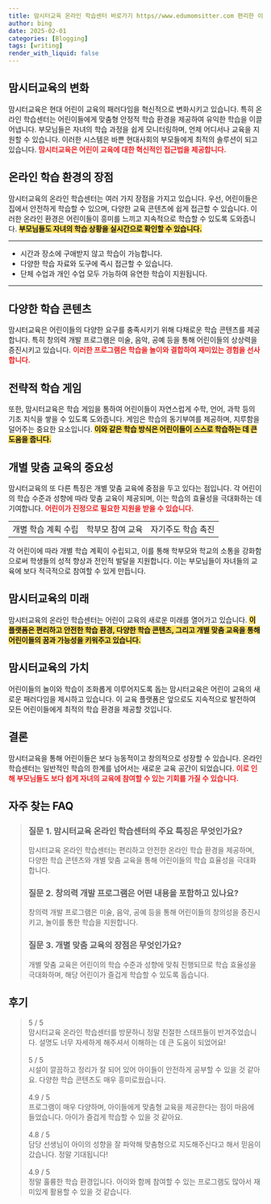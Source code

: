 ```yaml
---
title: 맘시터교육 온라인 학습센터 바로가기 https//www.edumomsitter.com 편리한 이용
author: bing
date: 2025-02-01
categories: [Blogging]
tags: [writing]
render_with_liquid: false
---
```



<h2 id='맘시터교육의 변화'>맘시터교육의 변화</h2>

<p>맘시터교육은 현대 어린이 교육의 패러다임을 혁신적으로 변화시키고 있습니다. 특히 온라인 학습센터는 어린이들에게 맞춤형 안정적 학습 환경을 제공하여 유익한 학습을 이끌어냅니다. 부모님들은 자녀의 학습 과정을 쉽게 모니터링하며, 언제 어디서나 교육을 지원할 수 있습니다. 이러한 시스템은 바쁜 현대사회의 부모들에게 최적의 솔루션이 되고 있습니다. <b><span style="color: #ee2323;">맘시터교육은 어린이 교육에 대한 혁신적인 접근법을 제공합니다.</span></b></p>

<h2 id='온라인 학습 환경의 장점'>온라인 학습 환경의 장점</h2>

<p>맘시터교육의 온라인 학습센터는 여러 가지 장점을 가지고 있습니다. 우선, 어린이들은 집에서 안전하게 학습할 수 있으며, 다양한 교육 콘텐츠에 쉽게 접근할 수 있습니다. 이러한 온라인 환경은 어린이들이 흥미를 느끼고 지속적으로 학습할 수 있도록 도와줍니다. <b><span style="background-color: #ffe066;">부모님들도 자녀의 학습 상황을 실시간으로 확인할 수 있습니다.</span></b></p>

<hr />

<ul>
    <li>시간과 장소에 구애받지 않고 학습이 가능합니다.</li>
    <li>다양한 학습 자료와 도구에 즉시 접근할 수 있습니다.</li>
    <li>단체 수업과 개인 수업 모두 가능하여 유연한 학습이 지원됩니다.</li>
</ul>

<hr />

<h2 id='다양한 학습 콘텐츠'>다양한 학습 콘텐츠</h2>

<p>맘시터교육은 어린이들의 다양한 요구를 충족시키기 위해 다채로운 학습 콘텐츠를 제공합니다. 특히 창의력 개발 프로그램은 미술, 음악, 공예 등을 통해 어린이들의 상상력을 증진시키고 있습니다. <b><span style="color: #ee2323;">이러한 프로그램은 학습을 놀이와 결합하여 재미있는 경험을 선사합니다.</span></b></p>

<h2 id='전략적 학습 게임'>전략적 학습 게임</h2>

<p>또한, 맘시터교육은 학습 게임을 통하여 어린이들이 자연스럽게 수학, 언어, 과학 등의 기초 지식을 쌓을 수 있도록 도와줍니다. 게임은 학습의 동기부여를 제공하며, 지루함을 덜어주는 중요한 요소입니다. <b><span style="background-color: #ffe066;">이와 같은 학습 방식은 어린이들이 스스로 학습하는 데 큰 도움을 줍니다.</span></b></p>

<h2 id='개별 맞춤 교육의 중요성'>개별 맞춤 교육의 중요성</h2>

<p>맘시터교육의 또 다른 특징은 개별 맞춤 교육에 중점을 두고 있다는 점입니다. 각 어린이의 학습 수준과 성향에 따라 맞춤 교육이 제공되며, 이는 학습의 효율성을 극대화하는 데 기여합니다. <b><span style="color: #ee2323;">어린이가 진정으로 필요한 지원을 받을 수 있습니다.</span></b></p>

<table>
    <tr>
        <td>개별 학습 계획 수립</td>
        <td>학부모 참여 교육</td>
        <td>자기주도 학습 촉진</td>
    </tr>
</table>

<p>각 어린이에 따라 개별 학습 계획이 수립되고, 이를 통해 학부모와 학교의 소통을 강화함으로써 학생들의 성적 향상과 전인적 발달을 지원합니다. 이는 부모님들이 자녀들의 교육에 보다 적극적으로 참여할 수 있게 만듭니다.</p>

<h2 id='맘시터교육의 미래'>맘시터교육의 미래</h2>

<p>맘시터교육의 온라인 학습센터는 어린이 교육의 새로운 미래를 열어가고 있습니다. <b><span style="background-color: #ffe066;">이 플랫폼은 편리하고 안전한 학습 환경, 다양한 학습 콘텐츠, 그리고 개별 맞춤 교육을 통해 어린이들의 꿈과 가능성을 키워주고 있습니다.</span></b></p>

<h2 id='맘시터교육의 가치'>맘시터교육의 가치</h2>

<p>어린이들의 놀이와 학습이 조화롭게 이루어지도록 돕는 맘시터교육은 어린이 교육의 새로운 패러다임을 제시하고 있습니다. 이 교육 플랫폼은 앞으로도 지속적으로 발전하여 모든 어린이들에게 최적의 학습 환경을 제공할 것입니다.</p>

<h2 id='결론'>결론</h2>

<p>맘시터교육을 통해 어린이들은 보다 능동적이고 창의적으로 성장할 수 있습니다. 온라인 학습센터는 일반적인 학습의 한계를 넘어서는 새로운 교육 공간이 되었습니다. <b><span style="color: #ee2323;">이로 인해 부모님들도 보다 쉽게 자녀의 교육에 참여할 수 있는 기회를 가질 수 있습니다.</span></b></p>


<h2 id='자주_찾는_FAQ'>자주 찾는 FAQ</h2>
<div itemscope="" itemtype="https://schema.org/FAQPage"> 
<blockquote> 
<div itemscope="" itemprop="mainEntity" itemtype="https://schema.org/Question"> 
<h3 itemprop="name">질문 1. 맘시터교육 온라인 학습센터의 주요 특징은 무엇인가요?</h3> 
<div itemscope="" itemprop="acceptedAnswer" itemtype="https://schema.org/Answer"> 
<span itemprop="text"> 
<p>맘시터교육 온라인 학습센터는 편리하고 안전한 온라인 학습 환경을 제공하며, 다양한 학습 콘텐츠와 개별 맞춤 교육을 통해 어린이들의 학습 효율성을 극대화합니다.</p> 
</span> 
</div> 
</div> 

<div itemscope="" itemprop="mainEntity" itemtype="https://schema.org/Question"> 
<h3 itemprop="name">질문 2. 창의력 개발 프로그램은 어떤 내용을 포함하고 있나요?</h3> 
<div itemscope="" itemprop="acceptedAnswer" itemtype="https://schema.org/Answer"> 
<span itemprop="text"> 
<p>창의력 개발 프로그램은 미술, 음악, 공예 등을 통해 어린이들의 창의성을 증진시키고, 놀이를 통한 학습을 지원합니다.</p> 
</span> 
</div> 
</div> 

<div itemscope="" itemprop="mainEntity" itemtype="https://schema.org/Question"> 
<h3 itemprop="name">질문 3. 개별 맞춤 교육의 장점은 무엇인가요?</h3> 
<div itemscope="" itemprop="acceptedAnswer" itemtype="https://schema.org/Answer"> 
<span itemprop="text"> 
<p>개별 맞춤 교육은 어린이의 학습 수준과 성향에 맞춰 진행되므로 학습 효율성을 극대화하며, 해당 어린이가 즐겁게 학습할 수 있도록 돕습니다.</p> 
</span> 
</div> 
</div> 
</blockquote> 
</div>
<h2 id='후기'>후기</h2>
<div itemscope itemtype="https://schema.org/Product">
  <blockquote>
  <div itemprop="review" itemscope itemtype="https://schema.org/Review">
      <div itemprop="reviewRating" itemscope itemtype="https://schema.org/Rating"> <span itemprop="ratingValue">5</span> / <span itemprop="bestRating">5</span> </div>
      <span itemprop="reviewBody">맘시터교육 온라인 학습센터를 방문하니 정말 친절한 스태프들이 반겨주었습니다. 설명도 너무 자세하게 해주셔서 이해하는 데 큰 도움이 되었어요!</span>
  </div>
  <br>
  <div itemprop="review" itemscope itemtype="https://schema.org/Review">
      <div itemprop="reviewRating" itemscope itemtype="https://schema.org/Rating"> <span itemprop="ratingValue">5</span> / <span itemprop="bestRating">5</span> </div>
      <span itemprop="reviewBody">시설이 깔끔하고 정리가 잘 되어 있어 아이들이 안전하게 공부할 수 있을 것 같아요. 다양한 학습 콘텐츠도 매우 흥미로웠습니다.</span>
  </div>
  <br>
  <div itemprop="review" itemscope itemtype="https://schema.org/Review">
      <div itemprop="reviewRating" itemscope itemtype="https://schema.org/Rating"> <span itemprop="ratingValue">4.9</span> / <span itemprop="bestRating">5</span> </div>
      <span itemprop="reviewBody">프로그램이 매우 다양하며, 아이들에게 맞춤형 교육을 제공한다는 점이 마음에 들었습니다. 아이가 즐겁게 학습할 수 있을 것 같아요.</span>
  </div>
  <br>
  <div itemprop="review" itemscope itemtype="https://schema.org/Review">
      <div itemprop="reviewRating" itemscope itemtype="https://schema.org/Rating"> <span itemprop="ratingValue">4.8</span> / <span itemprop="bestRating">5</span> </div>
      <span itemprop="reviewBody">담당 선생님이 아이의 성향을 잘 파악해 맞춤형으로 지도해주신다고 해서 믿음이 갔습니다. 정말 기대됩니다!</span>
  </div>
  <br>
  <div itemprop="review" itemscope itemtype="https://schema.org/Review">
      <div itemprop="reviewRating" itemscope itemtype="https://schema.org/Rating"> <span itemprop="ratingValue">4.9</span> / <span itemprop="bestRating">5</span> </div>
      <span itemprop="reviewBody">정말 훌륭한 학습 환경입니다. 아이와 함께 참여할 수 있는 프로그램도 많아서 재미있게 활용할 수 있을 것 같습니다.</span>
  </div>
  </blockquote>
</div>
